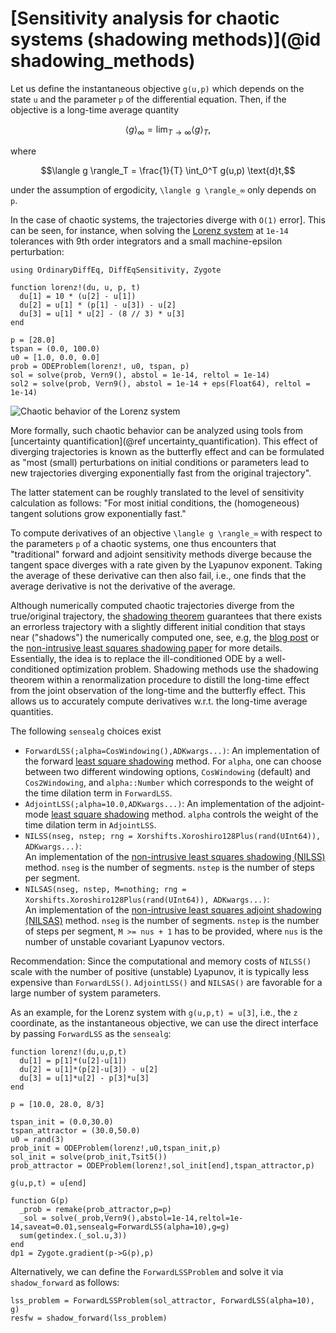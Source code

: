 # [Sensitivity analysis for chaotic systems (shadowing methods)](@id shadowing_methods)

Let us define the instantaneous objective ``g(u,p)`` which depends on the state `u`
and the parameter `p` of the differential equation. Then, if the objective is a
long-time average quantity

```math
\langle g \rangle_∞ = \lim_{T \rightarrow ∞} \langle g \rangle_T,
```

where

```math
\langle g \rangle_T = \frac{1}{T} \int_0^T g(u,p) \text{d}t,
```
under the assumption of ergodicity, ``\langle g \rangle_∞`` only depends on `p`.

In the case of chaotic systems, the trajectories diverge with ``O(1)`` error]. This
can be seen, for instance, when solving the [Lorenz system](https://en.wikipedia.org/wiki/Lorenz_system) at
`1e-14` tolerances with 9th order integrators and a small machine-epsilon perturbation:

```@example chaosode
using OrdinaryDiffEq, DiffEqSensitivity, Zygote

function lorenz!(du, u, p, t)
  du[1] = 10 * (u[2] - u[1])
  du[2] = u[1] * (p[1] - u[3]) - u[2]
  du[3] = u[1] * u[2] - (8 // 3) * u[3]
end

p = [28.0]
tspan = (0.0, 100.0)
u0 = [1.0, 0.0, 0.0]
prob = ODEProblem(lorenz!, u0, tspan, p)
sol = solve(prob, Vern9(), abstol = 1e-14, reltol = 1e-14)
sol2 = solve(prob, Vern9(), abstol = 1e-14 + eps(Float64), reltol = 1e-14)
```
![Chaotic behavior of the Lorenz system](../assets/chaos_eps_pert.png)

More formally, such chaotic behavior can be analyzed using tools from
[uncertainty quantification](@ref uncertainty_quantification).
This effect of diverging trajectories is known as the butterfly effect and can be
formulated as "most (small) perturbations on initial conditions or parameters lead
to new trajectories diverging exponentially fast from the original trajectory".

The latter statement can be roughly translated to the level of sensitivity calculation
as follows: "For most initial conditions, the (homogeneous) tangent solutions grow
exponentially fast."

To compute derivatives of an objective ``\langle g \rangle_∞`` with respect to the
parameters `p` of a chaotic systems, one thus encounters that "traditional" forward
and adjoint sensitivity methods diverge because the tangent space diverges with a
rate given by the Lyapunov exponent. Taking the average of these derivative can then
also fail, i.e., one finds that the average derivative is not the derivative of
the average.

Although numerically computed chaotic trajectories diverge from the true/original
trajectory, the [shadowing theorem](http://mathworld.wolfram.com/ShadowingTheorem.html) guarantees that there exists an errorless trajectory
with a slightly different initial condition that stays near ("shadows") the numerically
computed one, see, e.g, the [blog post](https://frankschae.github.io/post/shadowing/) or the [non-intrusive least squares shadowing paper](https://arxiv.org/abs/1611.00880) for more details.
Essentially, the idea is to replace the ill-conditioned ODE by a well-conditioned
optimization problem. Shadowing methods use the shadowing theorem within a renormalization
procedure to distill the long-time effect from the joint observation of the long-time
and the butterfly effect. This allows us to accurately compute derivatives w.r.t.
the long-time average quantities.

The following `sensealg` choices exist

- `ForwardLSS(;alpha=CosWindowing(),ADKwargs...)`: An implementation of the forward
  [least square shadowing](https://arxiv.org/abs/1204.0159) method. For `alpha`,
  one can choose between two different windowing options, `CosWindowing` (default)
  and `Cos2Windowing`, and `alpha::Number` which corresponds to the weight of the
  time dilation term in `ForwardLSS`.
- `AdjointLSS(;alpha=10.0,ADKwargs...)`: An implementation of the adjoint-mode
  [least square shadowing](https://arxiv.org/abs/1204.0159) method. `alpha`
  controls the weight of the time dilation term in `AdjointLSS`.
- `NILSS(nseg, nstep; rng = Xorshifts.Xoroshiro128Plus(rand(UInt64)), ADKwargs...)`:  
  An implementation of the [non-intrusive least squares shadowing (NILSS)](https://arxiv.org/abs/1611.00880)
  method. `nseg` is the number of segments. `nstep` is the number of steps per
  segment.
- `NILSAS(nseg, nstep, M=nothing; rng = Xorshifts.Xoroshiro128Plus(rand(UInt64)), ADKwargs...)`:  
  An implementation of the [non-intrusive least squares adjoint shadowing (NILSAS)](https://arxiv.org/abs/1801.08674)
  method. `nseg` is the number of segments. `nstep` is the number of steps per
  segment, `M >= nus + 1` has to be provided, where `nus` is the number of unstable
  covariant Lyapunov vectors.

Recommendation: Since the computational and memory costs of `NILSS()` scale with
the number of positive (unstable) Lyapunov, it is typically less expensive than
`ForwardLSS()`. `AdjointLSS()` and `NILSAS()` are favorable for a large number
of system parameters.

As an example, for the Lorenz system with `g(u,p,t) = u[3]`, i.e., the ``z`` coordinate,
as the instantaneous objective, we can use the direct interface by passing `ForwardLSS`
as the `sensealg`:

```@example chaosode
function lorenz!(du,u,p,t)
  du[1] = p[1]*(u[2]-u[1])
  du[2] = u[1]*(p[2]-u[3]) - u[2]
  du[3] = u[1]*u[2] - p[3]*u[3]
end

p = [10.0, 28.0, 8/3]

tspan_init = (0.0,30.0)
tspan_attractor = (30.0,50.0)
u0 = rand(3)
prob_init = ODEProblem(lorenz!,u0,tspan_init,p)
sol_init = solve(prob_init,Tsit5())
prob_attractor = ODEProblem(lorenz!,sol_init[end],tspan_attractor,p)

g(u,p,t) = u[end]

function G(p)
  _prob = remake(prob_attractor,p=p)
  _sol = solve(_prob,Vern9(),abstol=1e-14,reltol=1e-14,saveat=0.01,sensealg=ForwardLSS(alpha=10),g=g)
  sum(getindex.(_sol.u,3))
end
dp1 = Zygote.gradient(p->G(p),p)
```

Alternatively, we can define the `ForwardLSSProblem` and solve it
via `shadow_forward` as follows:

```@example chaosode
lss_problem = ForwardLSSProblem(sol_attractor, ForwardLSS(alpha=10), g)
resfw = shadow_forward(lss_problem)
```
